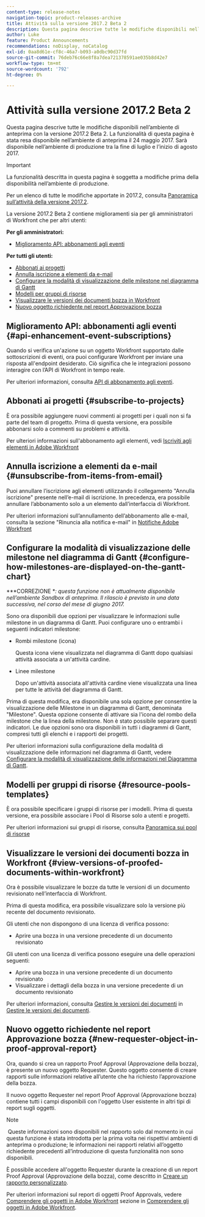 ```yaml
---
content-type: release-notes
navigation-topic: product-releases-archive
title: Attività sulla versione 2017.2 Beta 2
description: Questa pagina descrive tutte le modifiche disponibili nell’ambiente di anteprima con la versione 2017.2 Beta 2. La funzionalità di questa pagina è stata resa disponibile nell’ambiente di anteprima il 24 maggio 2017. Sarà disponibile nell’ambiente di produzione tra la fine di luglio e l’inizio di agosto 2017.
author: Luke
feature: Product Announcements
recommendations: noDisplay, noCatalog
exl-id: 0aa8d61e-cf8c-46a7-b093-a0dbc90d37fd
source-git-commit: 76deb76c66e8f8a7dea721378591ae035b8d42e7
workflow-type: tm+mt
source-wordcount: '792'
ht-degree: 0%

---
```


# Attività sulla versione 2017.2 Beta 2

Questa pagina descrive tutte le modifiche disponibili nell’ambiente di anteprima con la versione 2017.2 Beta 2. La funzionalità di questa pagina è stata resa disponibile nell’ambiente di anteprima il 24 maggio 2017. Sarà disponibile nell’ambiente di produzione tra la fine di luglio e l’inizio di agosto 2017.

>[!IMPORTANT]
>
>La funzionalità descritta in questa pagina è soggetta a modifiche prima della disponibilità nell’ambiente di produzione.

Per un elenco di tutte le modifiche apportate in 2017.2, consulta [Panoramica sull’attività della versione 2017.2](../../../../product-announcements/product-releases/quarterly-release-archive/2017.2-release-activity/2017.2-release-activity-overview.md).

La versione 2017.2 Beta 2 contiene miglioramenti sia per gli amministratori di Workfront che per altri utenti:

**Per gli amministratori:**

* [Miglioramento API: abbonamenti agli eventi](#api-enhancement-event-subscriptions)

**Per tutti gli utenti:**

* [Abbonati ai progetti](#subscribe-to-projects)
* [Annulla iscrizione a elementi da e-mail](#unsubscribe-from-items-from-email)
* [Configurare la modalità di visualizzazione delle milestone nel diagramma di Gantt](#configure-how-milestones-are-displayed-on-the-gantt-chart)
* [Modelli per gruppi di risorse](#resource-pools-templates)
* [Visualizzare le versioni dei documenti bozza in Workfront](#view-versions-of-proofed-documents-within-workfront)
* [Nuovo oggetto richiedente nel report Approvazione bozza](#new-requester-object-in-proof-approval-report)

## Miglioramento API: abbonamenti agli eventi {#api-enhancement-event-subscriptions}

Quando si verifica un&#39;azione su un oggetto Workfront supportato dalle sottoscrizioni di eventi, ora puoi configurare Workfront per inviare una risposta all&#39;endpoint desiderato. Ciò significa che le integrazioni possono interagire con l’API di Workfront in tempo reale.

Per ulteriori informazioni, consulta [API di abbonamento agli eventi](../../../../wf-api/general/event-subs-api.md). 

## Abbonati ai progetti {#subscribe-to-projects}

È ora possibile aggiungere nuovi commenti ai progetti per i quali non si fa parte del team di progetto. Prima di questa versione, era possibile abbonarsi solo a commenti su problemi e attività.

Per ulteriori informazioni sull&#39;abbonamento agli elementi, vedi [Iscriviti agli elementi in Adobe Workfront](../../../../workfront-basics/using-notifications/subscribe-to-items-in-workfront.md)

## Annulla iscrizione a elementi da e-mail {#unsubscribe-from-items-from-email}

Puoi annullare l’iscrizione agli elementi utilizzando il collegamento &quot;Annulla iscrizione&quot; presente nell’e-mail di iscrizione. In precedenza, era possibile annullare l’abbonamento solo a un elemento dall’interfaccia di Workfront.

Per ulteriori informazioni sull’annullamento dell’abbonamento alle e-mail, consulta la sezione &quot;Rinuncia alla notifica e-mail&quot; in [Notifiche Adobe Workfront](../../../../workfront-basics/using-notifications/wf-notifications.md) 

## Configurare la modalità di visualizzazione delle milestone nel diagramma di Gantt {#configure-how-milestones-are-displayed-on-the-gantt-chart}

***CORREZIONE **: questa funzione non è attualmente disponibile nell’ambiente Sandbox di anteprima. Il rilascio è previsto in una data successiva, nel corso del mese di giugno 2017.*

Sono ora disponibili due opzioni per visualizzare le informazioni sulle milestone in un diagramma di Gantt. Puoi configurare uno o entrambi i seguenti indicatori milestone:

* Rombi milestone (icona)

  Questa icona viene visualizzata nel diagramma di Gantt dopo qualsiasi attività associata a un&#39;attività cardine.

* Linee milestone

  Dopo un&#39;attività associata all&#39;attività cardine viene visualizzata una linea per tutte le attività del diagramma di Gantt.

Prima di questa modifica, era disponibile una sola opzione per consentire la visualizzazione delle Milestone in un diagramma di Gantt, denominata &quot;Milestone&quot;. Questa opzione consente di attivare sia l&#39;icona del rombo della milestone che la linea della milestone. Non è stato possibile separare questi indicatori. Le due opzioni sono ora disponibili in tutti i diagrammi di Gantt, compresi tutti gli elenchi e i rapporti dei progetti. 

Per ulteriori informazioni sulla configurazione della modalità di visualizzazione delle informazioni nel diagramma di Gantt, vedere [Configurare la modalità di visualizzazione delle informazioni nel Diagramma di Gantt](../../../../manage-work/gantt-chart/use-the-gantt-chart/configure-info-on-gantt-chart.md).

## Modelli per gruppi di risorse {#resource-pools-templates}

È ora possibile specificare i gruppi di risorse per i modelli. Prima di questa versione, era possibile associare i Pool di Risorse solo a utenti e progetti.

Per ulteriori informazioni sui gruppi di risorse, consulta [Panoramica sui pool di risorse](../../../../resource-mgmt/resource-planning/resource-pools/work-with-resource-pools.md)

## Visualizzare le versioni dei documenti bozza in Workfront {#view-versions-of-proofed-documents-within-workfront}

Ora è possibile visualizzare le bozze da tutte le versioni di un documento revisionato nell’interfaccia di Workfront. 

Prima di questa modifica, era possibile visualizzare solo la versione più recente del documento revisionato.

Gli utenti che non dispongono di una licenza di verifica possono:

* Aprire una bozza in una versione precedente di un documento revisionato

Gli utenti con una licenza di verifica possono eseguire una delle operazioni seguenti:

* Aprire una bozza in una versione precedente di un documento revisionato
* Visualizzare i dettagli della bozza in una versione precedente di un documento revisionato

Per ulteriori informazioni, consulta [Gestire le versioni dei documenti](../../../../documents/managing-documents/manage-document-versions.md) in [Gestire le versioni dei documenti](../../../../documents/managing-documents/manage-document-versions.md).

## Nuovo oggetto richiedente nel report Approvazione bozza {#new-requester-object-in-proof-approval-report}

Ora, quando si crea un rapporto Proof Approval (Approvazione della bozza), è presente un nuovo oggetto Requester. Questo oggetto consente di creare rapporti sulle informazioni relative all’utente che ha richiesto l’approvazione della bozza. 

Il nuovo oggetto Requester nel report Proof Approval (Approvazione bozza) contiene tutti i campi disponibili con l&#39;oggetto User esistente in altri tipi di report sugli oggetti.

>[!NOTE]
>
> Queste informazioni sono disponibili nel rapporto solo dal momento in cui questa funzione è stata introdotta per la prima volta nei rispettivi ambienti di anteprima o produzione; le informazioni nei rapporti relativi all’oggetto richiedente precedenti all’introduzione di questa funzionalità non sono disponibili.

È possibile accedere all&#39;oggetto Requester durante la creazione di un report Proof Approval (Approvazione della bozza), come descritto in [Creare un rapporto personalizzato](../../../../reports-and-dashboards/reports/creating-and-managing-reports/create-custom-report.md).

Per ulteriori informazioni sul report di oggetti Proof Approvals, vedere [Comprendere gli oggetti in Adobe Workfront](../../../../workfront-basics/navigate-workfront/workfront-navigation/understand-objects.md) sezione in [Comprendere gli oggetti in Adobe Workfront](../../../../workfront-basics/navigate-workfront/workfront-navigation/understand-objects.md).
